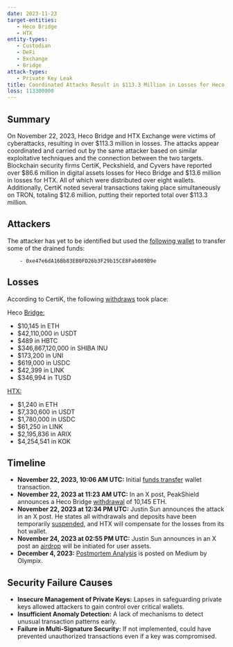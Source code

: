 ```yaml
---
date: 2023-11-23
target-entities: 
   - Heco Bridge
   - HTX
entity-types:  
   - Custodian
   - DeFi
   - Exchange
   - Bridge
attack-types:
   - Private Key Leak
title: Coordinated Attacks Result in $113.3 Million in Losses for Heco Bridge and HTX Exchange
loss: 113300000
---
```


## Summary

On November 22, 2023, Heco Bridge and HTX Exchange were victims of cyberattacks, resulting in over $113.3 million in losses. The attacks appear coordinated and carried out by the same attacker based on similar exploitative techniques and the connection between the two targets. Blockchain security firms CertiK, Peckshield, and Cyvers have reported over $86.6 million in digital assets losses for Heco Bridge and $13.6 million in losses for HTX. All of which were distributed over eight wallets. Additionally, CertiK noted several transactions taking place simultaneously on TRON, totaling $12.6 million, putting their reported total over $113.3 million.

## Attackers

The attacker has yet to be identified but used the [following wallet](https://etherscan.io/address/0xe47e6dA16Bb83EB0FD26b3F29b15CE8Fab089B9e) to transfer some of the drained funds:

        - 0xe47e6dA16Bb83EB0FD26b3F29b15CE8Fab089B9e
        
## Losses

According to CertiK, the following [withdraws](https://www.certik.com/resources/blog/39YOzflgCCbfI9evJliCeQ-heco-bridge-exploit) took place: 

Heco [Bridge:](https://www.certik.com/resources/blog/39YOzflgCCbfI9evJliCeQ-heco-bridge-exploit) 
   - $10,145 in ETH
   - $42,110,000 in USDT
   - $489 in HBTC
   - $346,867,120,000 in SHIBA INU
   - $173,200 in UNI
   - $619,000 in USDC
   - $42,399 in LINK
   - $346,994 in TUSD

[HTX:](https://www.certik.com/resources/blog/39YOzflgCCbfI9evJliCeQ-heco-bridge-exploit) 
   - $1,240 in ETH
   - $7,330,600 in USDT
   - $1,780,000 in USDC
   - $61,250 in LINK
   - $2,195,836 in ARIX
   - $4,254,541 in KOK

## Timeline

   - **November 22, 2023, 10:06 AM UTC:** Initial [funds transfer](https://etherscan.io/tx/0xe021e1d8fd38a874de4713b7ce1aaffd646a135265826f6eb3232e05313b2d87) wallet transaction. 
   - **November 22, 2023 at 11:23 AM UTC:** In an X post, PeakShield announces a Heco Bridge [withdrawal](https://twitter.com/PeckShieldAlert/status/1727286692489679360) of 10,145 ETH.
   - **November 22, 2023 at 12:34 PM UTC:** Justin Sun announces the attack in an X post. He states all withdrawals and deposits have been temporarily [suspended,](https://twitter.com/justinsuntron/status/1727304656622326180) and HTX will compensate for the losses from its hot wallet.
   - **November 24, 2023 at 02:55 PM UTC:** Justin Sun announces in an X post an [airdrop](https://twitter.com/justinsuntron/status/1728064872632795480) will be initiated for user assets. 
   - **December 4, 2023:** [Postmortem Analysis](https://olympixai.medium.com/heco-bridge-hack-analysis-64cffda76684) is posted on Medium by Olympix.
     
## Security Failure Causes

   - **Insecure Management of Private Keys:** Lapses in safeguarding private keys allowed attackers to gain control over critical wallets.
   - **Insufficient Anomaly Detection:** A lack of mechanisms to detect unusual transaction patterns early.
   - **Failure in Multi-Signature Security:** If not implemented, could have prevented unauthorized transactions even if a key was compromised.
     
